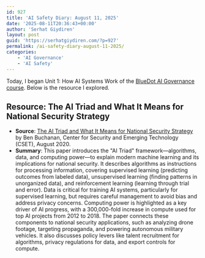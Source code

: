 ```yaml
---
id: 927
title: 'AI Safety Diary: August 11, 2025'
date: '2025-08-11T20:36:43+00:00'
author: 'Serhat Giydiren'
layout: post
guid: 'https://serhatgiydiren.com/?p=927'
permalink: /ai-safety-diary-august-11-2025/
categories:
    - 'AI Governance'
    - 'AI Safety'
---
```


Today, I began Unit 1: How AI Systems Work of the [BlueDot AI Governance course](https://bluedot.org/courses/governance/1). Below is the resource I explored.

## Resource: The AI Triad and What It Means for National Security Strategy

- **Source**: [The AI Triad and What It Means for National Security Strategy](https://cset.georgetown.edu/wp-content/uploads/CSET-AI-Triad-Report.pdf) by Ben Buchanan, Center for Security and Emerging Technology (CSET), August 2020.
- **Summary**: This paper introduces the "AI Triad" framework—algorithms, data, and computing power—to explain modern machine learning and its implications for national security. It describes algorithms as instructions for processing information, covering supervised learning (predicting outcomes from labeled data), unsupervised learning (finding patterns in unorganized data), and reinforcement learning (learning through trial and error). Data is critical for training AI systems, particularly for supervised learning, but requires careful management to avoid bias and address privacy concerns. Computing power is highlighted as a key driver of AI progress, with a 300,000-fold increase in compute used for top AI projects from 2012 to 2018. The paper connects these components to national security applications, such as analyzing drone footage, targeting propaganda, and powering autonomous military vehicles. It also discusses policy levers like talent recruitment for algorithms, privacy regulations for data, and export controls for compute.